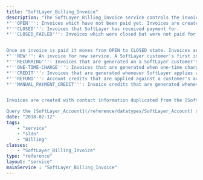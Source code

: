 ```yaml
---
title: "SoftLayer_Billing_Invoice"
description: "The SoftLayer_Billing_Invoice service controls the invoices that are created whenever a SoftLayer customer's account balance changes. Invoices exist in the following states: 
*'''OPEN''': Invoices which have not been paid yet. Invoices are created in the OPEN state.
*'''CLOSED''': Invoices that SoftLayer has received payment for.
*'''CLOSED_FAILED''': Invoices which were closed but were not paid for. Customers who are terminated for non-payment typically have invoices in this state.


Once an invoice is paid it moves from OPEN to CLOSED state. Invoices are created under varying types, which are defined in the type property of the [SoftLayer_Invoice](/reference/datatypes/SoftLayer_Invoice). Invoices are created under one of the following type categories: 
*'''NEW''': An invoice for new service. A SoftLayer customer's first invoice is of the NEW type.
*'''RECURRING''': Invoices that are generated on a SoftLayer customer's anniversary billing date for monthly services.
*'''ONE-TIME-CHARGE''': Invoices that are generated when one-time charges are applied to an account for fees incurred from products or services procured outside of the standard purchasing processes.
*'''CREDIT''': Invoices that are generated whenever SoftLayer applies a credit against an account's balance.
*'''REFUND''': Account credits that are applied against a customer's account balance along with the receivables on their account. REFUND type invoices are generated whenever a customer receives a service credit on their account balance and has their invoice items changed due to the credit.
*'''MANUAL_PAYMENT_CREDIT''': Invoice credits that are generated whenever a customer makes a manual payment.


Invoices are created with contact information duplicated from the [SoftLayer_Account](/reference/datatypes/SoftLayer_Account). We do this in order to maintain a history of an account's contact information as invoices are generated. Likewise each invoice record keeps track of an account's balance as the invoice is opened and closed. 

Query the [SoftLayer_Account](/reference/datatypes/SoftLayer_Account) service to get a list of invoices for your account. "
date: "2018-02-12"
tags:
    - "service"
    - "sldn"
    - "Billing"
classes:
    - "SoftLayer_Billing_Invoice"
type: "reference"
layout: "service"
mainService : "SoftLayer_Billing_Invoice"
---
```


